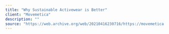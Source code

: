 ```yaml
---
title: "Why Sustainable Activewear is Better"
client: "Movemetica"
description: ""
source: "https://web.archive.org/web/20210416230716/https://movemetica.com/blogs/news/sustainable-activewear-benefits"
---
```

